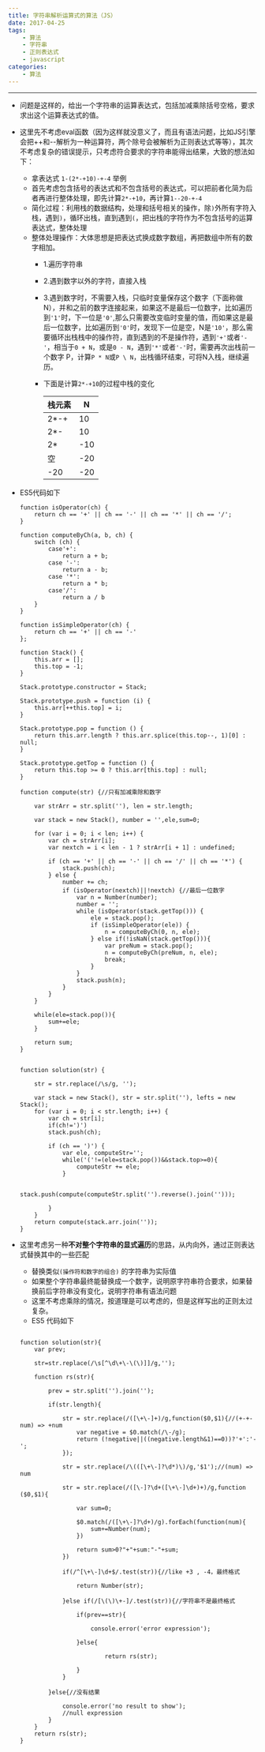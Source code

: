 ```yaml
---
title: 字符串解析运算式的算法（JS）
date: 2017-04-25
tags: 
	- 算法
	- 字符串
	- 正则表达式
	- javascript
categories: 
	- 算法
---
```

---
 - 问题是这样的，给出一个字符串的运算表达式，包括加减乘除括号空格，要求求出这个运算表达式的值。
 - 这里先不考虑eval函数（因为这样就没意义了，而且有语法问题，比如JS引擎会把++和--解析为一种运算符，两个除号会被解析为正则表达式等等），其次不考虑复杂的错误提示，只考虑符合要求的字符串能得出结果，大致的想法如下：
    - 拿表达式 `1-(2*-+10)-+-4` 举例
    - 首先考虑包含括号的表达式和不包含括号的表达式，可以把前者化简为后者再进行整体处理，即先计算`2*-+10`，再计算`1--20-+-4`
    - 简化过程：利用栈的数据结构，处理和括号相关的操作，除`)`外所有字符入栈，遇到`)`，循环出栈，直到遇到`(`，把出栈的字符作为不包含括号的运算表达式，整体处理
    - 整体处理操作：大体思想是把表达式换成数字数组，再把数组中所有的数字相加。
        - 1.遍历字符串
        - 2.遇到数字以外的字符，直接入栈
        - 3.遇到数字时，不需要入栈，只临时变量保存这个数字（下面称做N），并和之前的数字连接起来，如果这不是最后一位数字，比如遍历到`'1'`时，下一位是`'0'`,那么只需要改变临时变量的值，而如果这是最后一位数字，比如遍历到`'0'`时，发现下一位是空，N是`'10'`，那么需要循环出栈栈中的操作符，直到遇到的不是操作符，遇到`'+'`或者`'-'`，相当于`0 + N`，或是`0 - N`，遇到`'*'`或者`'-'`时，需要再次出栈前一个数字 P，计算`P * N`或`P \ N`，出栈循环结束，可将N入栈，继续遍历。
        - 下面是计算`2*-+10`的过程中栈的变化
    
            栈元素| N
            ---|---
            2*-+ | 10
            2*- | 10
            2* | -10
            空 | -20
            -20 | -20
 - ES5代码如下

    ```
    function isOperator(ch) {
        return ch == '+' || ch == '-' || ch == '*' || ch == '/';
    }
    
    function computeByCh(a, b, ch) {
        switch (ch) {
            case'+':
                return a + b;
            case '-':
                return a - b;
            case '*':
                return a * b;
            case'/':
                return a / b
        }
    }
    
    function isSimpleOperator(ch) {
        return ch == '+' || ch == '-'
    };
    
    function Stack() {
        this.arr = [];
        this.top = -1;
    }
    
    Stack.prototype.constructor = Stack;
    
    Stack.prototype.push = function (i) {
        this.arr[++this.top] = i;
    }
    
    Stack.prototype.pop = function () {
        return this.arr.length ? this.arr.splice(this.top--, 1)[0] : null;
    }
    
    Stack.prototype.getTop = function () {
        return this.top >= 0 ? this.arr[this.top] : null;
    }
    
    function compute(str) {//只有加减乘除和数字
    
        var strArr = str.split(''), len = str.length;
    
        var stack = new Stack(), number = '',ele,sum=0;
    
        for (var i = 0; i < len; i++) {
            var ch = strArr[i];
            var nextch = i < len - 1 ? strArr[i + 1] : undefined;
    
            if (ch == '+' || ch == '-' || ch == '/' || ch == '*') {
                stack.push(ch);
            } else {
                number += ch;
                if (isOperator(nextch)||!nextch) {//最后一位数字
                    var n = Number(number);
                    number = '';
                    while (isOperator(stack.getTop())) {
                        ele = stack.pop();
                        if (isSimpleOperator(ele)) {
                            n = computeByCh(0, n, ele);
                        } else if(!isNaN(stack.getTop())){
                            var preNum = stack.pop();
                            n = computeByCh(preNum, n, ele);
                            break;
                        }
                    }
                    stack.push(n);
                }
            }
        }
    
        while(ele=stack.pop()){
            sum+=ele;
        }
    
        return sum;
    }
    
    
    function solution(str) {
    
        str = str.replace(/\s/g, '');
    
        var stack = new Stack(), str = str.split(''), lefts = new Stack();
        for (var i = 0; i < str.length; i++) {
            var ch = str[i];
            if(ch!=')')
            stack.push(ch);
    
            if (ch == ')') {
                var ele, computeStr='';
                while('('!=(ele=stack.pop())&&stack.top>=0){
                    computeStr += ele;
                }
    
                stack.push(compute(computeStr.split('').reverse().join('')));
    
            }
        }
        return compute(stack.arr.join(''));
    }
    ```
- 这里考虑另一种**不对整个字符串的显式遍历**的思路，从内向外，通过正则表达式替换其中的一些匹配
    - 替换类似`(操作符和数字的组合)` 的字符串为实际值
    - 如果整个字符串最终能替换成一个数字，说明原字符串符合要求，如果替换前后字符串没有变化，说明字符串有语法问题
    - 这里不考虑乘除的情况，按道理是可以考虑的，但是这样写出的正则太过复杂。
    - ES5 代码如下
    ```

    function solution(str){
        var prev;
    
        str=str.replace(/\s[^\d\+\-\(\)]]/g,'');
    
        function rs(str){
    
            prev = str.split('').join('');
    
            if(str.length){
    
                str = str.replace(/([\+\-]+)/g,function($0,$1){//(+-+-num) => +num
                    var negative = $0.match(/\-/g);
                    return (!negative||((negative.length&1)==0))?'+':'-';
                });
    
                str = str.replace(/\(([\+\-]?\d*)\)/g,'$1');//(num) => num
    
                str = str.replace(/([\-]?\d+([\+\-]\d+)+)/g,function ($0,$1){
    
                    var sum=0;
    
                    $0.match(/([\+\-]?\d+)/g).forEach(function(num){
                        sum+=Number(num);
                    })
    
                    return sum>0?"+"+sum:"-"+sum;
                })
    
                if(/^[\+\-]\d+$/.test(str)){//like +3 , -4，最终格式
    
                    return Number(str);
    
                }else if(/[\(\)\+-]/.test(str)){//字符串不是最终格式
    
                    if(prev==str){
    
                        console.error('error expression');
    
                    }else{
    
                            return rs(str);
    
                    }
                }
    
            }else{//没有结果
    
                console.error('no result to show');
                //null expression
            }
        }
        return rs(str);
    }
    ```